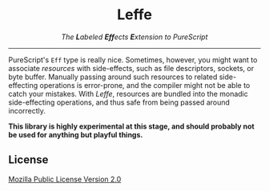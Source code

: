 <div align="center">
<h1>Leffe</h1>
</div>

<p align="center">
<em>The <strong>L</strong>abeled <strong>Eff</strong>ects <strong>E</strong>xtension to PureScript</em>
</p>

<hr>

PureScript's `Eff` type is really nice. Sometimes, however, you might want to
associate _resources_ with side-effects, such as file descriptors, sockets, or
byte buffer. Manually passing around such resources to related side-effecting
operations is error-prone, and the compiler might not be able to catch your
mistakes. With _Leffe_, resources are bundled into the monadic side-effecting
operations, and thus safe from being passed around incorrectly.

**This library is highly experimental at this stage, and should probably not
be used for anything but playful things.**

## License

[Mozilla Public License Version 2.0](LICENSE)

